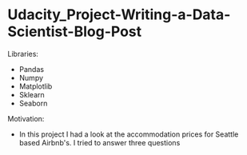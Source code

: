 # Udacity_Project-Writing-a-Data-Scientist-Blog-Post

Libraries:
- Pandas
- Numpy
- Matplotlib
- Sklearn
- Seaborn

Motivation:
- In this project I had a look at the accommodation prices for Seattle based Airbnb's. I tried to answer three questions 
